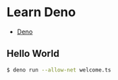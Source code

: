 # Learn Deno
- [Deno](https://deno.land/)

## Hello World
```bash
$ deno run --allow-net welcome.ts
```
